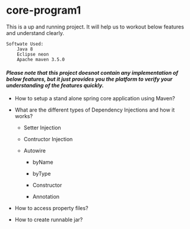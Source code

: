 # core-program1


This is a up and running project. It will help us to workout below features and understand clearly. 

	Softwate Used:
		Java 8 
		Eclipse neon
		Apache maven 3.5.0


#### *Please note that this project doesnot contain any implementation of below features, but it just provides you the platform to verify your understanding of the features quickly.*

* How to setup a stand alone spring core application using Maven?

* What are the different types of Dependency Injections and how it works?

	* Setter Injection
	
	* Contructor Injection
	
	* Autowire
	
		* byName
		
		* byType
		
		* Constructor
		
		* Annotation
		
* How to access property files?

* How to create runnable jar?


